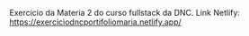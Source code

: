Exercicio da Materia 2 do curso fullstack da DNC.
Link Netlify: https://exerciciodncportifoliomaria.netlify.app/
